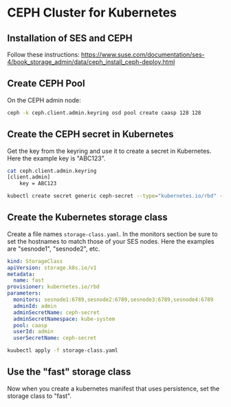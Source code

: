 # CEPH Cluster for Kubernetes

## Installation of SES and CEPH

Follow these instructions: https://www.suse.com/documentation/ses-4/book_storage_admin/data/ceph_install_ceph-deploy.html

## Create CEPH Pool

On the CEPH admin node:
```bash
ceph -k ceph.client.admin.keyring osd pool create caasp 128 128
```

## Create the CEPH secret in Kubernetes

Get the key from the keyring and use it to create a secret in Kubernetes. Here the example key is "ABC123".

```bash
cat ceph.client.admin.keyring
[client.admin]
    key = ABC123

kubectl create secret generic ceph-secret --type="kubernetes.io/rbd" --from-literal=key='ABC123' --namespace=kube-system    
```

## Create the Kubernetes storage class

Create a file names `storage-class.yaml`. In the monitors section be sure to set the hostnames to match those of your SES nodes. Here the examples are "sesnode1", "sesnode2", etc.

```yaml
kind: StorageClass
apiVersion: storage.k8s.io/v1
metadata:
  name: fast
provisioner: kubernetes.io/rbd
parameters:
  monitors: sesnode1:6789,sesnode2:6789,sesnode3:6789,sesnode4:6789
  adminId: admin
  adminSecretName: ceph-secret
  adminSecretNamespace: kube-system
  pool: caasp
  userId: admin
  userSecretName: ceph-secret 
```

```bash
kuubectl apply -f storage-class.yaml
```


## Use the "fast" storage class

Now when you create a kubernetes manifest that uses persistence, set the storage class to "fast".
